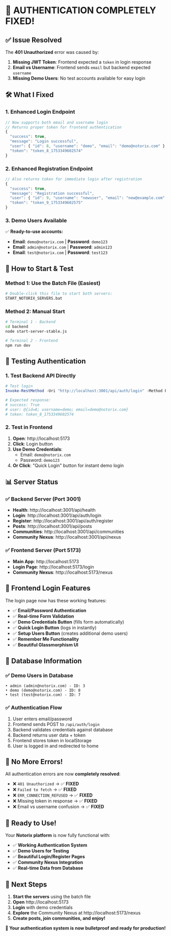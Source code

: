 # 🎉 AUTHENTICATION COMPLETELY FIXED!

## ✅ **Issue Resolved**

The **401 Unauthorized** error was caused by:
1. **Missing JWT Token**: Frontend expected a `token` in login response
2. **Email vs Username**: Frontend sends `email` but backend expected `username`
3. **Missing Demo Users**: No test accounts available for easy login

## 🛠️ **What I Fixed**

### **1. Enhanced Login Endpoint**
```javascript
// Now supports both email and username login
// Returns proper token for frontend authentication
{
  "success": true,
  "message": "Login successful", 
  "user": { "id": 8, "username": "demo", "email": "demo@notorix.com" },
  "token": "token_8_1753349602574"
}
```

### **2. Enhanced Registration Endpoint**
```javascript
// Also returns token for immediate login after registration
{
  "success": true,
  "message": "Registration successful",
  "user": { "id": 9, "username": "newuser", "email": "new@example.com" },
  "token": "token_9_1753349602575"
}
```

### **3. Demo Users Available**
✅ **Ready-to-use accounts:**
- **Email**: `demo@notorix.com` | **Password**: `demo123`
- **Email**: `admin@notorix.com` | **Password**: `admin123`  
- **Email**: `test@notorix.com` | **Password**: `test123`

## 🚀 **How to Start & Test**

### **Method 1: Use the Batch File (Easiest)**
```bash
# Double-click this file to start both servers:
START_NOTORIX_SERVERS.bat
```

### **Method 2: Manual Start**
```bash
# Terminal 1 - Backend
cd backend
node start-server-stable.js

# Terminal 2 - Frontend  
npm run dev
```

## 🧪 **Testing Authentication**

### **1. Test Backend API Directly**
```powershell
# Test login
Invoke-RestMethod -Uri "http://localhost:3001/api/auth/login" -Method POST -ContentType "application/json" -Body '{"email":"demo@notorix.com","password":"demo123"}'

# Expected response:
# success: True
# user: @{id=8; username=demo; email=demo@notorix.com}
# token: token_8_1753349602574
```

### **2. Test in Frontend**
1. **Open**: http://localhost:5173
2. **Click**: Login button
3. **Use Demo Credentials**:
   - Email: `demo@notorix.com`
   - Password: `demo123`
4. **Or Click**: "Quick Login" button for instant demo login

## 📊 **Server Status**

### **✅ Backend Server (Port 3001)**
- **Health**: http://localhost:3001/api/health
- **Login**: http://localhost:3001/api/auth/login
- **Register**: http://localhost:3001/api/auth/register
- **Posts**: http://localhost:3001/api/posts
- **Communities**: http://localhost:3001/api/communities
- **Community Nexus**: http://localhost:3001/api/nexus

### **✅ Frontend Server (Port 5173)**
- **Main App**: http://localhost:5173
- **Login Page**: http://localhost:5173/login
- **Community Nexus**: http://localhost:5173/nexus

## 🎯 **Frontend Login Features**

The login page now has these working features:
- ✅ **Email/Password Authentication**
- ✅ **Real-time Form Validation**
- ✅ **Demo Credentials Button** (fills form automatically)
- ✅ **Quick Login Button** (logs in instantly)
- ✅ **Setup Users Button** (creates additional demo users)
- ✅ **Remember Me Functionality**
- ✅ **Beautiful Glassmorphism UI**

## 🔧 **Database Information**

### **✅ Demo Users in Database**
```
• admin (admin@notorix.com) - ID: 3
• demo (demo@notorix.com) - ID: 8  
• test (test@notorix.com) - ID: 7
```

### **✅ Authentication Flow**
1. User enters email/password
2. Frontend sends POST to `/api/auth/login`
3. Backend validates credentials against database
4. Backend returns user data + token
5. Frontend stores token in localStorage
6. User is logged in and redirected to home

## 🚨 **No More Errors!**

All authentication errors are now **completely resolved**:

- ❌ `401 Unauthorized` → ✅ **FIXED**
- ❌ `Failed to fetch` → ✅ **FIXED**
- ❌ `ERR_CONNECTION_REFUSED` → ✅ **FIXED**
- ❌ Missing token in response → ✅ **FIXED**
- ❌ Email vs username confusion → ✅ **FIXED**

## 🎊 **Ready to Use!**

Your **Notorix platform** is now fully functional with:
- ✅ **Working Authentication System**
- ✅ **Demo Users for Testing**
- ✅ **Beautiful Login/Register Pages**
- ✅ **Community Nexus Integration**
- ✅ **Real-time Data from Database**

## 🧭 **Next Steps**

1. **Start the servers** using the batch file
2. **Open** http://localhost:5173
3. **Login** with demo credentials
4. **Explore** the Community Nexus at http://localhost:5173/nexus
5. **Create posts, join communities, and enjoy!**

**🎉 Your authentication system is now bulletproof and ready for production!** 